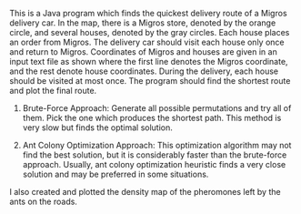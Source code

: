 This is a Java program which finds the quickest delivery route of a Migros delivery car. In the map, there is a Migros store, denoted by the orange circle, and several houses, denoted by the gray circles. Each
house places an order from Migros. The delivery car should visit each house only once and return to Migros. Coordinates of Migros and houses are given in an input text file as shown
where the first line denotes the Migros coordinate, and the rest denote house coordinates. During the delivery, each house should be visited at most once. The program should find
the shortest route and plot the final route.

1. Brute-Force Approach: Generate all possible permutations and try all of them. Pick the one which produces the shortest
path. This method is very slow but finds the optimal solution.

3. Ant Colony Optimization Approach: This optimization algorithm may not find the best solution, but it is considerably
faster than the brute-force approach. Usually, ant colony optimization heuristic finds a very close solution and may be
preferred in some situations.

I also created and plotted the density map of the pheromones left by the ants on the roads.
